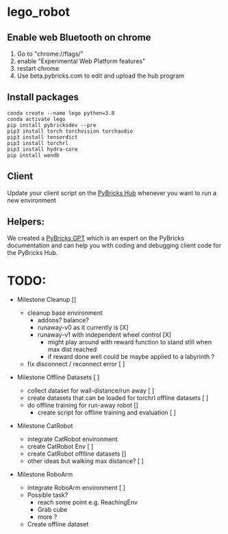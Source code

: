 # lego_robot

## Enable web Bluetooth on chrome

 1. Go to "chrome://flags/" 
 2. enable "Experimental Web Platform features"
 3. restart chrome
 4. Use beta.pybricks.com to edit and upload the hub program

## Install packages
```
conda create --name lego python=3.8
conda activate lego
pip install pybricksdev --pre
pip3 install torch torchvision torchaudio
pip3 install tensordict
pip3 install torchrl
pip3 install hydra-core
pip install wandb
```

## Client 
Update your client script on the [PyBricks Hub](https://beta.pybricks.com/) whenever you want to run a new environment


## Helpers:
We created a [PyBricks GPT](https://chat.openai.com/g/g-YZYA1j4yF-pybrics-lego-doc) which is an expert on the PyBricks documentation and can help you with coding and debugging client code for the PyBricks Hub.


# TODO:

- Milestone Cleanup []
    - cleanup base environment
        - addons? balance?
        - runaway-v0 as it currently is [X]
        - runaway-v1 with independent wheel control [X]
            - might play around with reward function to stand still when max dist reached
            - if reward done well could be maybe applied to a labyrinth ?
    - fix disconnect / reconnect error [ ]

- Milestone Offline Datasets [ ]
    - collect dataset for wall-distance/run away [ ]
    - create datasets that can be loaded for torchrl offline datasets [ ]
    - do offline training for run-away robot []
        - create script for offline training and evaluation [ ]

- Milestone CatRobot
    - integrate CatRobot environment
    - create CatRobot Env [ ]
    - create CatRobot offlline datasets []
    - other ideas but walking max distance? [ ]

- Milestone RoboArm 
    - integrate RoboArm environment [ ]
    - Possible task? 
        - reach some point e.g. ReachingEnv
        - Grab cube 
        - more ? 
    - Create offline dataset
